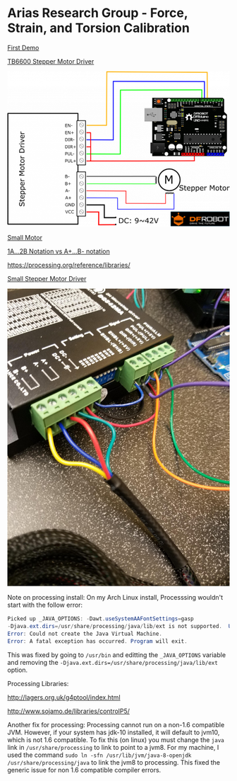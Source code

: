 # Arias Research Group - Force, Strain, and Torsion Calibration

[First Demo](https://photos.app.goo.gl/k4PucZ8dLAiMEf3GA)

[TB6600 Stepper Motor Driver](https://www.dfrobot.com/wiki/index.php/TB6600_Stepper_Motor_Driver_SKU:_DRI0043)

![tb6600](img/tb6600.png)

[Small Motor](https://www.pololu.com/file/0J714/SY42STH38-1684A.pdf)

[1A...2B Notation vs A+...B- notation](https://groups.google.com/forum/#!topic/ultimaker/zdIKGwMXf28)

https://processing.org/reference/libraries/

[Small Stepper Motor Driver](https://www.pololu.com/category/229/mp6500-stepper-motor-driver-carriers)

![wires](img/wires.jpg)

Note on processing install: On my Arch Linux install, Processsing wouldn't start with the follow error:
```java
Picked up _JAVA_OPTIONS: -Dawt.useSystemAAFontSettings=gasp
-Djava.ext.dirs=/usr/share/processing/java/lib/ext is not supported.  Use -classpath instead.
Error: Could not create the Java Virtual Machine.
Error: A fatal exception has occurred. Program will exit.
```

This was fixed by going to `/usr/bin` and editting the `_JAVA_OPTIONS` variable and removing the `-Djava.ext.dirs=/usr/share/processing/java/lib/ext` option.

Processing Libraries:

http://lagers.org.uk/g4ptool/index.html

http://www.sojamo.de/libraries/controlP5/

Another fix for processing: Processing cannot run on a non-1.6 compatible JVM. However, if your system has jdk-10 installed, it will default to jvm10, which is not 1.6 compatible. To fix this (on linux) you must change the `java` link in `/usr/share/processing` to link to point to a jvm8. For my machine, I used the command `sudo ln -sfn /usr/lib/jvm/java-8-openjdk /usr/share/processing/java` to link the jvm8 to processing. This fixed the generic issue for non 1.6 compatible compiler errors.
